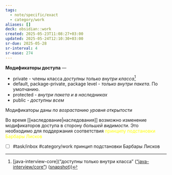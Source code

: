 ```yaml
---
tags:
  - note/specific/exact
  - category/work
aliases: []
deck: obsidian::work
created: 2025-05-23T11:08:27+03:00
updated: 2025-05-24T12:10:30+03:00
sr-due: 2025-05-28
sr-interval: 4
sr-ease: 274
---
```


**Модификаторы доступа**
—
- private - члены класса *доступны только внутри класса*[^1]
- default, package-private, package level - *только внутри пакета*. По умолчанию.
- protected - *внутри пакета и в наследниках*
- public - *доступны всем*

Модификаторы даны *по возрастанию уровня открытости*

Во время [[наследование|наследования]] возможно изменение модификаторов доступа в сторону *большей видимости*. Это необходимо для поддержания соответствия <font color="#ffff00">принципу подстановки Барбары Лисков</font>

- [ ] #task/inbox #category/work принцип подстановки Барбары Лисков

[^1]: [java-interview-core](“доступны только внутри класса” ([“java-interview/core”](zotero://select/library/items/T3X9ZD57)) ([snapshot](zotero://open-pdf/library/items/2GAN5TQF?sel=p%3Anth-child(11)&annotation=J3S4XW6X)))
